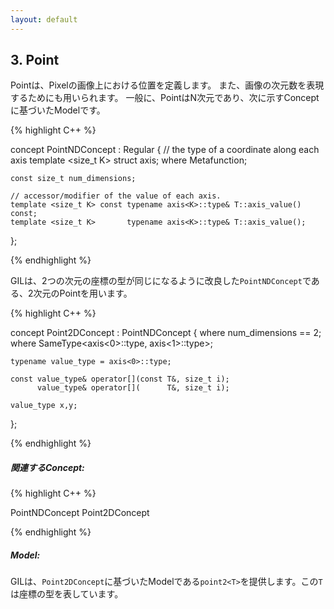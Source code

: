 ```yaml
---
layout: default
---
```


<!-- Copyright 2014 Hiroaki Nishihara

     Distributed under the Boost Software License, Version 1.0.
     (See accompanying file LICENSE_1_0.txt or copy at
     http://www.boost.org/LICENSE_1_0.txt)
-->

<!-- Copyright 2008 Lubomir Bourdev and Hailin Jin

     Distributed under the Boost Software License, Version 1.0.
     (See accompanying file LICENSE_1_0.txt or copy at
     http://www.boost.org/LICENSE_1_0.txt)
-->

<!--
    Copyright 2005-2007 Adobe Systems Incorporated
    Distributed under the MIT License (see accompanying file LICENSE_1_0_0.txt
    or a copy at http://stlab.adobe.com/licenses.html)

    Some files are held under additional license.
    Please see "http://stlab.adobe.com/licenses.html" for more information.
-->


<!--

A point defines the location of a pixel inside an image.
It can also be used to describe the dimensions of an image.
In most general terms, points are N-dimensional and model the following concept:
concept PointNDConcept<typename T> : Regular<T> {
    // the type of a coordinate along each axis
    template <size_t K> struct axis; where Metafunction<axis>;

    const size_t num_dimensions;

    // accessor/modifier of the value of each axis.
    template <size_t K> const typename axis<K>::type& T::axis_value() const;
    template <size_t K>       typename axis<K>::type& T::axis_value();
};
GIL uses a two-dimensional point, which is a refinement of PointNDConcept in which both dimensions are of the same type:

concept Point2DConcept<typename T> : PointNDConcept<T> {
    where num_dimensions == 2;
    where SameType<axis<0>::type, axis<1>::type>;

    typename value_type = axis<0>::type;

    const value_type& operator[](const T&, size_t i);
          value_type& operator[](      T&, size_t i);

    value_type x,y;
};
Related Concepts:

PointNDConcept<T>
Point2DConcept<T>
Models:

GIL provides a model of Point2DConcept, point2<T> where T is the coordinate type.

-->

## 3. Point
Pointは、Pixelの画像上における位置を定義します。
また、画像の次元数を表現するためにも用いられます。
一般に、PointはN次元であり、次に示すConceptに基づいたModelです。

{% highlight C++ %}

concept PointNDConcept<typename T> : Regular<T> {
    // the type of a coordinate along each axis
    template <size_t K> struct axis; where Metafunction<axis>;

    const size_t num_dimensions;

    // accessor/modifier of the value of each axis.
    template <size_t K> const typename axis<K>::type& T::axis_value() const;
    template <size_t K>       typename axis<K>::type& T::axis_value();
};

{% endhighlight %}

GILは、2つの次元の座標の型が同じになるように改良した`PointNDConcept`である、2次元のPointを用います。

{% highlight C++ %}

concept Point2DConcept<typename T> : PointNDConcept<T> {
    where num_dimensions == 2;
    where SameType<axis<0>::type, axis<1>::type>;

    typename value_type = axis<0>::type;

    const value_type& operator[](const T&, size_t i);
          value_type& operator[](      T&, size_t i);

    value_type x,y;
};

{% endhighlight %}

##### 関連するConcept:

{% highlight C++ %}

PointNDConcept<T>
Point2DConcept<T>

{% endhighlight %}

##### Model:

GILは、`Point2DConcept`に基づいたModelである`point2<T>`を提供します。この`T`は座標の型を表しています。
